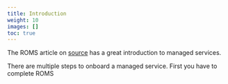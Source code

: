 ```yaml
---
title: Introduction
weight: 10
images: []
toc: true
---
```


The ROMS article on [source](https://source.redhat.com/communities/communities_of_practice/cross_cutting_co/cloud_services_cop/wiki/draft_how_to_get_started_with_roms_repeatable_onboarding_for_managed_services)
has a great introduction to managed services.

There are multiple steps to onboard a managed service. First you have to complete ROMS
